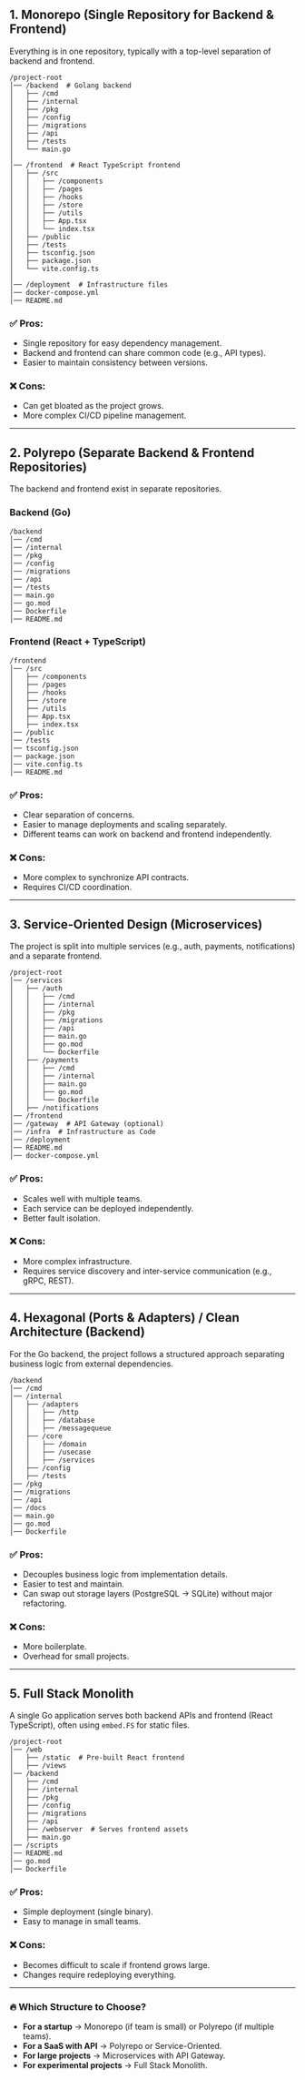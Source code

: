 ## 1. **Monorepo (Single Repository for Backend & Frontend)**
Everything is in one repository, typically with a top-level separation of backend and frontend.

```
/project-root
│── /backend  # Golang backend
│   ├── /cmd
│   ├── /internal
│   ├── /pkg
│   ├── /config
│   ├── /migrations
│   ├── /api
│   ├── /tests
│   └── main.go
│
│── /frontend  # React TypeScript frontend
│   ├── /src
│   │   ├── /components
│   │   ├── /pages
│   │   ├── /hooks
│   │   ├── /store
│   │   ├── /utils
│   │   ├── App.tsx
│   │   └── index.tsx
│   ├── /public
│   ├── /tests
│   ├── tsconfig.json
│   ├── package.json
│   └── vite.config.ts
│
│── /deployment  # Infrastructure files
│── docker-compose.yml
│── README.md
```

### ✅ Pros:
- Single repository for easy dependency management.
- Backend and frontend can share common code (e.g., API types).
- Easier to maintain consistency between versions.

### ❌ Cons:
- Can get bloated as the project grows.
- More complex CI/CD pipeline management.

---

## 2. **Polyrepo (Separate Backend & Frontend Repositories)**
The backend and frontend exist in separate repositories.

### Backend (Go)
```
/backend
│── /cmd
│── /internal
│── /pkg
│── /config
│── /migrations
│── /api
│── /tests
│── main.go
│── go.mod
│── Dockerfile
│── README.md
```

### Frontend (React + TypeScript)
```
/frontend
│── /src
│   ├── /components
│   ├── /pages
│   ├── /hooks
│   ├── /store
│   ├── /utils
│   ├── App.tsx
│   ├── index.tsx
│── /public
│── /tests
│── tsconfig.json
│── package.json
│── vite.config.ts
│── README.md
```

### ✅ Pros:
- Clear separation of concerns.
- Easier to manage deployments and scaling separately.
- Different teams can work on backend and frontend independently.

### ❌ Cons:
- More complex to synchronize API contracts.
- Requires CI/CD coordination.

---

## 3. **Service-Oriented Design (Microservices)**
The project is split into multiple services (e.g., auth, payments, notifications) and a separate frontend.

```
/project-root
│── /services
│   ├── /auth
│   │   ├── /cmd
│   │   ├── /internal
│   │   ├── /pkg
│   │   ├── /migrations
│   │   ├── /api
│   │   ├── main.go
│   │   ├── go.mod
│   │   └── Dockerfile
│   ├── /payments
│   │   ├── /cmd
│   │   ├── /internal
│   │   ├── main.go
│   │   ├── go.mod
│   │   └── Dockerfile
│   ├── /notifications
│── /frontend
│── /gateway  # API Gateway (optional)
│── /infra  # Infrastructure as Code
│── /deployment
│── README.md
│── docker-compose.yml
```

### ✅ Pros:
- Scales well with multiple teams.
- Each service can be deployed independently.
- Better fault isolation.

### ❌ Cons:
- More complex infrastructure.
- Requires service discovery and inter-service communication (e.g., gRPC, REST).

---

## 4. **Hexagonal (Ports & Adapters) / Clean Architecture (Backend)**
For the Go backend, the project follows a structured approach separating business logic from external dependencies.

```
/backend
│── /cmd
│── /internal
│   ├── /adapters
│   │   ├── /http
│   │   ├── /database
│   │   ├── /messagequeue
│   ├── /core
│   │   ├── /domain
│   │   ├── /usecase
│   │   ├── /services
│   ├── /config
│   ├── /tests
│── /pkg
│── /migrations
│── /api
│── /docs
│── main.go
│── go.mod
│── Dockerfile
```

### ✅ Pros:
- Decouples business logic from implementation details.
- Easier to test and maintain.
- Can swap out storage layers (PostgreSQL → SQLite) without major refactoring.

### ❌ Cons:
- More boilerplate.
- Overhead for small projects.

---

## 5. **Full Stack Monolith**
A single Go application serves both backend APIs and frontend (React TypeScript), often using `embed.FS` for static files.

```
/project-root
│── /web
│   ├── /static  # Pre-built React frontend
│   ├── /views
│── /backend
│   ├── /cmd
│   ├── /internal
│   ├── /pkg
│   ├── /config
│   ├── /migrations
│   ├── /api
│   ├── /webserver  # Serves frontend assets
│   ├── main.go
│── /scripts
│── README.md
│── go.mod
│── Dockerfile
```

### ✅ Pros:
- Simple deployment (single binary).
- Easy to manage in small teams.

### ❌ Cons:
- Becomes difficult to scale if frontend grows large.
- Changes require redeploying everything.

---

### 🔥 **Which Structure to Choose?**
- **For a startup** → Monorepo (if team is small) or Polyrepo (if multiple teams).
- **For a SaaS with API** → Polyrepo or Service-Oriented.
- **For large projects** → Microservices with API Gateway.
- **For experimental projects** → Full Stack Monolith.
